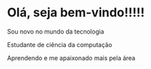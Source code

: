 #  Olá, seja bem-vindo!!!!!

 Sou novo no mundo da tecnologia 
 
 Estudante de ciência da computação 
 
 Aprendendo e me apaixonado mais pela área  
